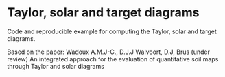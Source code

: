 # Taylor, solar and target diagrams
Code and reproducible example for computing the Taylor, solar and target diagrams. 

Based on the paper: 
Wadoux A.M.J-C., D.J.J Walvoort, D.J, Brus (under review) An integrated approach for the evaluation of quantitative soil maps through Taylor and solar diagrams

